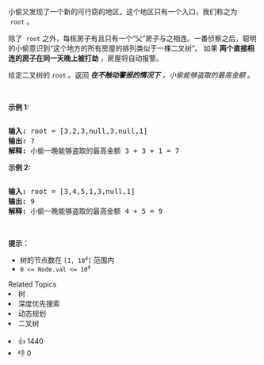 <p>小偷又发现了一个新的可行窃的地区。这个地区只有一个入口，我们称之为
 <meta charset="UTF-8" />&nbsp;<code>root</code>&nbsp;。</p>

<p>除了
 <meta charset="UTF-8" />&nbsp;<code>root</code>&nbsp;之外，每栋房子有且只有一个“父“房子与之相连。一番侦察之后，聪明的小偷意识到“这个地方的所有房屋的排列类似于一棵二叉树”。 如果 <strong>两个直接相连的房子在同一天晚上被打劫</strong> ，房屋将自动报警。</p>

<p>给定二叉树的&nbsp;<code>root</code>&nbsp;。返回&nbsp;<em><strong>在不触动警报的情况下</strong>&nbsp;，小偷能够盗取的最高金额</em>&nbsp;。</p>

<p>&nbsp;</p>

<p><strong>示例 1:</strong></p>

<p><img alt="" src="https://assets.leetcode.com/uploads/2021/03/10/rob1-tree.jpg" /></p>

<pre>
<strong>输入: </strong>root = [3,2,3,null,3,null,1]
<strong>输出:</strong> 7 
<strong>解释:</strong>&nbsp;小偷一晚能够盗取的最高金额 3 + 3 + 1 = 7</pre>

<p><strong>示例 2:</strong></p>

<p><img alt="" src="https://assets.leetcode.com/uploads/2021/03/10/rob2-tree.jpg" /></p>

<pre>
<strong>输入: </strong>root = [3,4,5,1,3,null,1]
<strong>输出:</strong> 9
<strong>解释:</strong>&nbsp;小偷一晚能够盗取的最高金额 4 + 5 = 9
</pre>

<p>&nbsp;</p>

<p><strong>提示：</strong></p>

<p>
 <meta charset="UTF-8" /></p>

<ul> 
 <li>树的节点数在&nbsp;<code>[1, 10<sup>4</sup>]</code> 范围内</li> 
 <li><code>0 &lt;= Node.val &lt;= 10<sup>4</sup></code></li> 
</ul>

<div><div>Related Topics</div><div><li>树</li><li>深度优先搜索</li><li>动态规划</li><li>二叉树</li></div></div><br><div><li>👍 1440</li><li>👎 0</li></div>